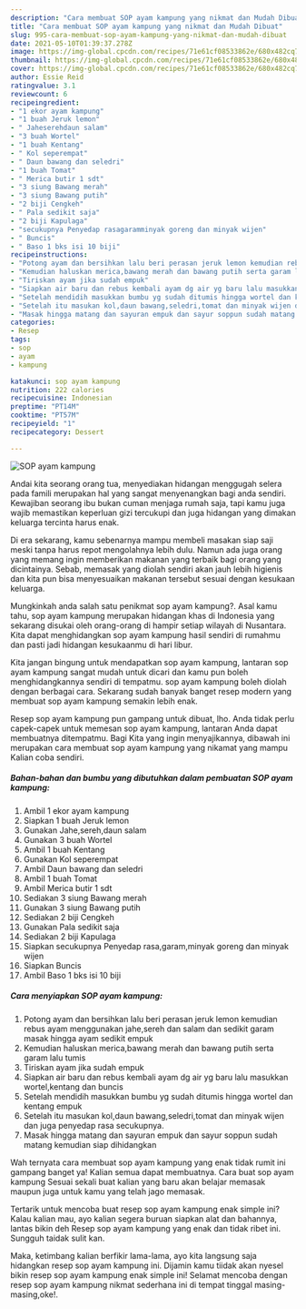 ```yaml
---
description: "Cara membuat SOP ayam kampung yang nikmat dan Mudah Dibuat"
title: "Cara membuat SOP ayam kampung yang nikmat dan Mudah Dibuat"
slug: 995-cara-membuat-sop-ayam-kampung-yang-nikmat-dan-mudah-dibuat
date: 2021-05-10T01:39:37.278Z
image: https://img-global.cpcdn.com/recipes/71e61cf08533862e/680x482cq70/sop-ayam-kampung-foto-resep-utama.jpg
thumbnail: https://img-global.cpcdn.com/recipes/71e61cf08533862e/680x482cq70/sop-ayam-kampung-foto-resep-utama.jpg
cover: https://img-global.cpcdn.com/recipes/71e61cf08533862e/680x482cq70/sop-ayam-kampung-foto-resep-utama.jpg
author: Essie Reid
ratingvalue: 3.1
reviewcount: 6
recipeingredient:
- "1 ekor ayam kampung"
- "1 buah Jeruk lemon"
- " Jaheserehdaun salam"
- "3 buah Wortel"
- "1 buah Kentang"
- " Kol seperempat"
- " Daun bawang dan seledri"
- "1 buah Tomat"
- " Merica butir 1 sdt"
- "3 siung Bawang merah"
- "3 siung Bawang putih"
- "2 biji Cengkeh"
- " Pala sedikit saja"
- "2 biji Kapulaga"
- "secukupnya Penyedap rasagaramminyak goreng dan minyak wijen"
- " Buncis"
- " Baso 1 bks isi 10 biji"
recipeinstructions:
- "Potong ayam dan bersihkan lalu beri perasan jeruk lemon kemudian rebus ayam menggunakan jahe,sereh dan salam dan sedikit garam masak hingga ayam sedikit empuk"
- "Kemudian haluskan merica,bawang merah dan bawang putih serta garam lalu tumis"
- "Tiriskan ayam jika sudah empuk"
- "Siapkan air baru dan rebus kembali ayam dg air yg baru lalu masukkan wortel,kentang dan buncis"
- "Setelah mendidih masukkan bumbu yg sudah ditumis hingga wortel dan kentang empuk"
- "Setelah itu masukan kol,daun bawang,seledri,tomat dan minyak wijen dan juga penyedap rasa secukupnya."
- "Masak hingga matang dan sayuran empuk dan sayur soppun sudah matang kemudian siap dihidangkan"
categories:
- Resep
tags:
- sop
- ayam
- kampung

katakunci: sop ayam kampung 
nutrition: 222 calories
recipecuisine: Indonesian
preptime: "PT14M"
cooktime: "PT57M"
recipeyield: "1"
recipecategory: Dessert

---
```



![SOP ayam kampung](https://img-global.cpcdn.com/recipes/71e61cf08533862e/680x482cq70/sop-ayam-kampung-foto-resep-utama.jpg)

Andai kita seorang orang tua, menyediakan hidangan menggugah selera pada famili merupakan hal yang sangat menyenangkan bagi anda sendiri. Kewajiban seorang ibu bukan cuman menjaga rumah saja, tapi kamu juga wajib memastikan keperluan gizi tercukupi dan juga hidangan yang dimakan keluarga tercinta harus enak.

Di era  sekarang, kamu sebenarnya mampu membeli masakan siap saji meski tanpa harus repot mengolahnya lebih dulu. Namun ada juga orang yang memang ingin memberikan makanan yang terbaik bagi orang yang dicintainya. Sebab, memasak yang diolah sendiri akan jauh lebih higienis dan kita pun bisa menyesuaikan makanan tersebut sesuai dengan kesukaan keluarga. 



Mungkinkah anda salah satu penikmat sop ayam kampung?. Asal kamu tahu, sop ayam kampung merupakan hidangan khas di Indonesia yang sekarang disukai oleh orang-orang di hampir setiap wilayah di Nusantara. Kita dapat menghidangkan sop ayam kampung hasil sendiri di rumahmu dan pasti jadi hidangan kesukaanmu di hari libur.

Kita jangan bingung untuk mendapatkan sop ayam kampung, lantaran sop ayam kampung sangat mudah untuk dicari dan kamu pun boleh menghidangkannya sendiri di tempatmu. sop ayam kampung boleh diolah dengan berbagai cara. Sekarang sudah banyak banget resep modern yang membuat sop ayam kampung semakin lebih enak.

Resep sop ayam kampung pun gampang untuk dibuat, lho. Anda tidak perlu capek-capek untuk memesan sop ayam kampung, lantaran Anda dapat membuatnya ditempatmu. Bagi Kita yang ingin menyajikannya, dibawah ini merupakan cara membuat sop ayam kampung yang nikamat yang mampu Kalian coba sendiri.

<!--inarticleads1-->

##### Bahan-bahan dan bumbu yang dibutuhkan dalam pembuatan SOP ayam kampung:

1. Ambil 1 ekor ayam kampung
1. Siapkan 1 buah Jeruk lemon
1. Gunakan  Jahe,sereh,daun salam
1. Gunakan 3 buah Wortel
1. Ambil 1 buah Kentang
1. Gunakan  Kol seperempat
1. Ambil  Daun bawang dan seledri
1. Ambil 1 buah Tomat
1. Ambil  Merica butir 1 sdt
1. Sediakan 3 siung Bawang merah
1. Gunakan 3 siung Bawang putih
1. Sediakan 2 biji Cengkeh
1. Gunakan  Pala sedikit saja
1. Sediakan 2 biji Kapulaga
1. Siapkan secukupnya Penyedap rasa,garam,minyak goreng dan minyak wijen
1. Siapkan  Buncis
1. Ambil  Baso 1 bks isi 10 biji




<!--inarticleads2-->

##### Cara menyiapkan SOP ayam kampung:

1. Potong ayam dan bersihkan lalu beri perasan jeruk lemon kemudian rebus ayam menggunakan jahe,sereh dan salam dan sedikit garam masak hingga ayam sedikit empuk
1. Kemudian haluskan merica,bawang merah dan bawang putih serta garam lalu tumis
1. Tiriskan ayam jika sudah empuk
1. Siapkan air baru dan rebus kembali ayam dg air yg baru lalu masukkan wortel,kentang dan buncis
1. Setelah mendidih masukkan bumbu yg sudah ditumis hingga wortel dan kentang empuk
1. Setelah itu masukan kol,daun bawang,seledri,tomat dan minyak wijen dan juga penyedap rasa secukupnya.
1. Masak hingga matang dan sayuran empuk dan sayur soppun sudah matang kemudian siap dihidangkan




Wah ternyata cara membuat sop ayam kampung yang enak tidak rumit ini gampang banget ya! Kalian semua dapat membuatnya. Cara buat sop ayam kampung Sesuai sekali buat kalian yang baru akan belajar memasak maupun juga untuk kamu yang telah jago memasak.

Tertarik untuk mencoba buat resep sop ayam kampung enak simple ini? Kalau kalian mau, ayo kalian segera buruan siapkan alat dan bahannya, lantas bikin deh Resep sop ayam kampung yang enak dan tidak ribet ini. Sungguh taidak sulit kan. 

Maka, ketimbang kalian berfikir lama-lama, ayo kita langsung saja hidangkan resep sop ayam kampung ini. Dijamin kamu tiidak akan nyesel bikin resep sop ayam kampung enak simple ini! Selamat mencoba dengan resep sop ayam kampung nikmat sederhana ini di tempat tinggal masing-masing,oke!.

